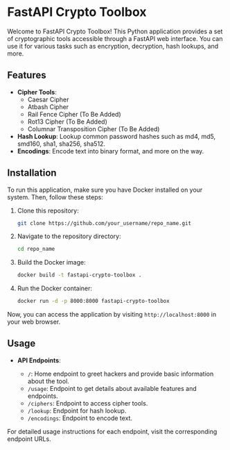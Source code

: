 # FastAPI Crypto Toolbox
Welcome to FastAPI Crypto Toolbox! This Python application provides a set of cryptographic tools accessible through a FastAPI web interface. You can use it for various tasks such as encryption, decryption, hash lookups, and more.

## Features
- **Cipher Tools**:
  - Caesar Cipher
  - Atbash Cipher
  - Rail Fence Cipher (To Be Added)
  - Rot13 Cipher (To Be Added)
  - Columnar Transposition Cipher (To Be Added)
- **Hash Lookup**: Lookup common password hashes such as md4, md5, smd160, sha1, sha256, sha512.
- **Encodings**: Encode text into binary format, and more on the way.

## Installation
To run this application, make sure you have Docker installed on your system. Then, follow these steps:

1. Clone this repository:
   ```bash
   git clone https://github.com/your_username/repo_name.git
   ```

2. Navigate to the repository directory:
   ```bash
   cd repo_name
   ```

3. Build the Docker image:
   ```bash
   docker build -t fastapi-crypto-toolbox .
   ```

4. Run the Docker container:
   ```bash
   docker run -d -p 8000:8000 fastapi-crypto-toolbox
   ```

Now, you can access the application by visiting `http://localhost:8000` in your web browser.

## Usage
- **API Endpoints**:

  - `/`: Home endpoint to greet hackers and provide basic information about the tool.
  - `/usage`: Endpoint to get details about available features and endpoints.
  - `/ciphers`: Endpoint to access cipher tools.
  - `/lookup`: Endpoint for hash lookup.
  - `/encodings`: Endpoint to encode text.

For detailed usage instructions for each endpoint, visit the corresponding endpoint URLs.
